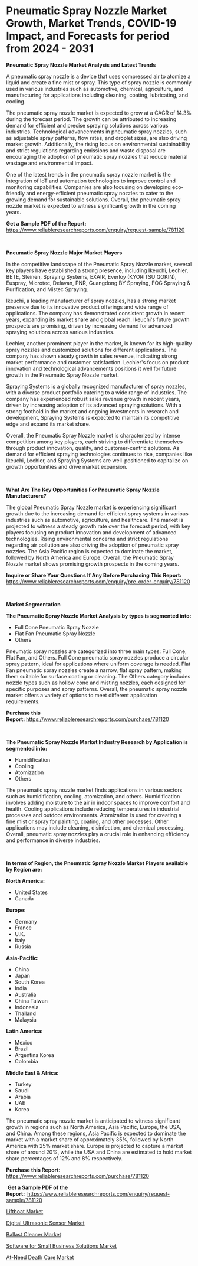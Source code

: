 <p><h1>Pneumatic Spray Nozzle Market Growth, Market Trends, COVID-19 Impact, and Forecasts for period from 2024 - 2031</h1></p><p><strong>Pneumatic Spray Nozzle Market Analysis and Latest Trends</strong></p>
<p><p>A pneumatic spray nozzle is a device that uses compressed air to atomize a liquid and create a fine mist or spray. This type of spray nozzle is commonly used in various industries such as automotive, chemical, agriculture, and manufacturing for applications including cleaning, coating, lubricating, and cooling.</p><p>The pneumatic spray nozzle market is expected to grow at a CAGR of 14.3% during the forecast period. The growth can be attributed to increasing demand for efficient and precise spraying solutions across various industries. Technological advancements in pneumatic spray nozzles, such as adjustable spray patterns, flow rates, and droplet sizes, are also driving market growth. Additionally, the rising focus on environmental sustainability and strict regulations regarding emissions and waste disposal are encouraging the adoption of pneumatic spray nozzles that reduce material wastage and environmental impact.</p><p>One of the latest trends in the pneumatic spray nozzle market is the integration of IoT and automation technologies to improve control and monitoring capabilities. Companies are also focusing on developing eco-friendly and energy-efficient pneumatic spray nozzles to cater to the growing demand for sustainable solutions. Overall, the pneumatic spray nozzle market is expected to witness significant growth in the coming years.</p></p>
<p><strong>Get a Sample PDF of the Report:&nbsp;</strong> <a href="https://www.reliableresearchreports.com/enquiry/request-sample/781120">https://www.reliableresearchreports.com/enquiry/request-sample/781120</a></p>
<p>&nbsp;</p>
<p><strong>Pneumatic Spray Nozzle Major Market Players</strong></p>
<p><p>In the competitive landscape of the Pneumatic Spray Nozzle market, several key players have established a strong presence, including Ikeuchi, Lechler, BETE, Steinen, Spraying Systems, EXAIR, Everloy (KYORITSU GOKIN), Euspray, Microtec, Delavan, PNR, Guangdong BY Spraying, FOG Spraying & Purification, and Mistec Spraying.</p><p>Ikeuchi, a leading manufacturer of spray nozzles, has a strong market presence due to its innovative product offerings and wide range of applications. The company has demonstrated consistent growth in recent years, expanding its market share and global reach. Ikeuchi's future growth prospects are promising, driven by increasing demand for advanced spraying solutions across various industries.</p><p>Lechler, another prominent player in the market, is known for its high-quality spray nozzles and customized solutions for different applications. The company has shown steady growth in sales revenue, indicating strong market performance and customer satisfaction. Lechler's focus on product innovation and technological advancements positions it well for future growth in the Pneumatic Spray Nozzle market.</p><p>Spraying Systems is a globally recognized manufacturer of spray nozzles, with a diverse product portfolio catering to a wide range of industries. The company has experienced robust sales revenue growth in recent years, driven by increasing adoption of its advanced spraying solutions. With a strong foothold in the market and ongoing investments in research and development, Spraying Systems is expected to maintain its competitive edge and expand its market share.</p><p>Overall, the Pneumatic Spray Nozzle market is characterized by intense competition among key players, each striving to differentiate themselves through product innovation, quality, and customer-centric solutions. As demand for efficient spraying technologies continues to rise, companies like Ikeuchi, Lechler, and Spraying Systems are well-positioned to capitalize on growth opportunities and drive market expansion.</p></p>
<p>&nbsp;</p>
<p><strong>What Are The Key Opportunities For Pneumatic Spray Nozzle Manufacturers?</strong></p>
<p><p>The global Pneumatic Spray Nozzle market is experiencing significant growth due to the increasing demand for efficient spray systems in various industries such as automotive, agriculture, and healthcare. The market is projected to witness a steady growth rate over the forecast period, with key players focusing on product innovation and development of advanced technologies. Rising environmental concerns and strict regulations regarding air pollution are also driving the adoption of pneumatic spray nozzles. The Asia Pacific region is expected to dominate the market, followed by North America and Europe. Overall, the Pneumatic Spray Nozzle market shows promising growth prospects in the coming years.</p></p>
<p><strong>Inquire or Share Your Questions If Any Before Purchasing This Report:</strong> <a href="https://www.reliableresearchreports.com/enquiry/pre-order-enquiry/781120">https://www.reliableresearchreports.com/enquiry/pre-order-enquiry/781120</a></p>
<p>&nbsp;</p>
<p><strong>Market Segmentation</strong></p>
<p><strong>The Pneumatic Spray Nozzle Market Analysis by types is segmented into:</strong></p>
<p><ul><li>Full Cone Pneumatic Spray Nozzle</li><li>Flat Fan Pneumatic Spray Nozzle</li><li>Others</li></ul></p>
<p><p>Pneumatic spray nozzles are categorized into three main types: Full Cone, Flat Fan, and Others. Full Cone pneumatic spray nozzles produce a circular spray pattern, ideal for applications where uniform coverage is needed. Flat Fan pneumatic spray nozzles create a narrow, flat spray pattern, making them suitable for surface coating or cleaning. The Others category includes nozzle types such as hollow cone and misting nozzles, each designed for specific purposes and spray patterns. Overall, the pneumatic spray nozzle market offers a variety of options to meet different application requirements.</p></p>
<p><strong>Purchase this Report:&nbsp;</strong><a href="https://www.reliableresearchreports.com/purchase/781120">https://www.reliableresearchreports.com/purchase/781120</a></p>
<p>&nbsp;</p>
<p><strong>The Pneumatic Spray Nozzle Market Industry Research by Application is segmented into:</strong></p>
<p><ul><li>Humidification</li><li>Cooling</li><li>Atomization</li><li>Others</li></ul></p>
<p><p>The pneumatic spray nozzle market finds applications in various sectors such as humidification, cooling, atomization, and others. Humidification involves adding moisture to the air in indoor spaces to improve comfort and health. Cooling applications include reducing temperatures in industrial processes and outdoor environments. Atomization is used for creating a fine mist or spray for painting, coating, and other processes. Other applications may include cleaning, disinfection, and chemical processing. Overall, pneumatic spray nozzles play a crucial role in enhancing efficiency and performance in diverse industries.</p></p>
<p>&nbsp;</p>
<p><strong>In terms of Region, the Pneumatic Spray Nozzle Market Players available by Region are:</strong></p>
<p>
    <p> <strong> North America: </strong>
        <ul>
            <li>United States</li>
            <li>Canada</li>
        </ul>
        </p> 
    <p> <strong> Europe: </strong>
        <ul>
            <li>Germany</li>
            <li>France</li>
            <li>U.K.</li>
            <li>Italy</li>
            <li>Russia</li>
        </ul>
        </p> 
    <p> <strong> Asia-Pacific: </strong>
        <ul>
            <li>China</li>
            <li>Japan</li>
            <li>South Korea</li>
            <li>India</li>
            <li>Australia</li>
            <li>China Taiwan</li>
            <li>Indonesia</li>
            <li>Thailand</li>
            <li>Malaysia</li>
        </ul>
        </p> 
    <p> <strong> Latin America: </strong>
        <ul>
            <li>Mexico</li>
            <li>Brazil</li>
            <li>Argentina Korea</li>
            <li>Colombia</li>
        </ul>
        </p> 
    <p> <strong> Middle East & Africa: </strong>
        <ul>
            <li>Turkey</li>
            <li>Saudi</li>
            <li>Arabia</li>
            <li>UAE</li>
            <li>Korea</li>
        </ul>
    </p>
    </p>
<p><p>The pneumatic spray nozzle market is anticipated to witness significant growth in regions such as North America, Asia Pacific, Europe, the USA, and China. Among these regions, Asia Pacific is expected to dominate the market with a market share of approximately 35%, followed by North America with 25% market share. Europe is projected to capture a market share of around 20%, while the USA and China are estimated to hold market share percentages of 12% and 8% respectively.</p></p>
<p><strong>Purchase this Report: </strong><a href="https://www.reliableresearchreports.com/purchase/781120">https://www.reliableresearchreports.com/purchase/781120</a></p>
<p>&nbsp;<strong>Get a Sample PDF of the Report:&nbsp;&nbsp;</strong><a href="https://www.reliableresearchreports.com/enquiry/request-sample/781120">https://www.reliableresearchreports.com/enquiry/request-sample/781120</a></p>
<p><strong></strong></p>
<p><p><a href="https://medium.com/@shirleygreene26/liftboat-market-size-reveals-the-best-marketing-channels-in-global-industry-2f3a10c17adf">Liftboat Market</a></p><p><a href="https://medium.com/@samanthamason1930/digital-ultrasonic-sensor-market-competitive-analysis-market-trends-and-forecast-to-2031-742110898f81">Digital Ultrasonic Sensor Market</a></p><p><a href="https://medium.com/@samanthamason1930/ballast-cleaner-market-exploring-market-share-market-trends-and-future-growth-078bf42ac3ea">Ballast Cleaner Market</a></p><p><a href="https://github.com/shotows/Market-Research-Report-List-1/blob/main/software-for-small-business-solutions-market.md">Software for Small Business Solutions Market</a></p><p><a href="https://github.com/Sinjinluong3e0awx2m195k76/Market-Research-Report-List-1/blob/main/at-need-death-care-market.md">At-Need Death Care Market</a></p></p>
